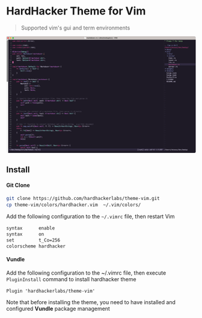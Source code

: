 # HardHacker Theme for Vim

> Supported vim's gui and term environments

![](./media/preview1.png)

## Install

#### Git Clone

```bash
git clone https://github.com/hardhackerlabs/theme-vim.git
cp theme-vim/colors/hardhacker.vim  ~/.vim/colors/
```

Add the following configuration to the `~/.vimrc` file, then restart Vim

```
syntax      enable
syntax      on
set         t_Co=256
colorscheme hardhacker
```

#### Vundle

Add the following configuration to the ~/.vimrc file, then execute `PluginInstall` command to install hardhacker theme

```
Plugin 'hardhackerlabs/theme-vim'
```

Note that before installing the theme, you need to have installed and configured **Vundle** package management